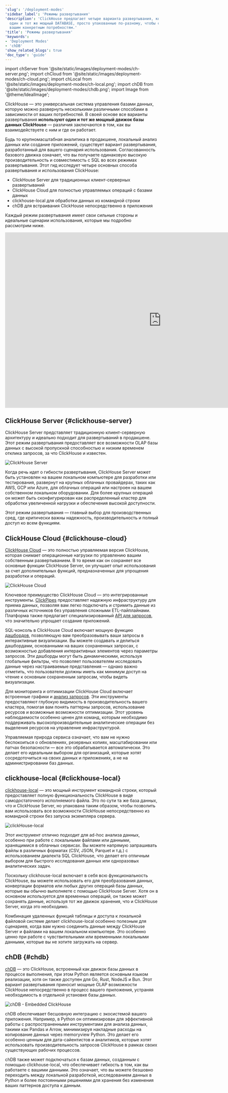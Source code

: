 ```yaml
---
'slug': '/deployment-modes'
'sidebar_label': 'Режимы развертывания'
'description': 'ClickHouse предлагает четыре варианта развертывания, которые используют
  один и тот же мощный DATABASE, просто упакованные по-разному, чтобы соответствовать
  вашим конкретным потребностям.'
'title': 'Режимы развертывания'
'keywords':
- 'Deployment Modes'
- 'chDB'
'show_related_blogs': true
'doc_type': 'guide'
---
```


import chServer from '@site/static/images/deployment-modes/ch-server.png';
import chCloud from '@site/static/images/deployment-modes/ch-cloud.png';
import chLocal from '@site/static/images/deployment-modes/ch-local.png';
import chDB from '@site/static/images/deployment-modes/chdb.png';
import Image from '@theme/IdealImage';

ClickHouse — это универсальная система управления базами данных, которую можно развернуть несколькими различными способами в зависимости от ваших потребностей. В своей основе все варианты развертывания **используют один и тот же мощный движок базы данных ClickHouse** — различия заключаются в том, как вы взаимодействуете с ним и где он работает.

Будь то крупномасштабная аналитика в продакшене, локальный анализ данных или создание приложений, существует вариант развертывания, разработанный для вашего сценария использования. Согласованность базового движка означает, что вы получаете одинаковую высокую производительность и совместимость с SQL во всех режимах развертывания.
Этот гид исследует четыре основных способа развертывания и использования ClickHouse:

* ClickHouse Server для традиционных клиент-серверных развертываний
* ClickHouse Cloud для полностью управляемых операций с базами данных
* clickhouse-local для обработки данных из командной строки
* chDB для встраивания ClickHouse непосредственно в приложения

Каждый режим развертывания имеет свои сильные стороны и идеальные сценарии использования, которые мы подробно рассмотрим ниже.

<iframe width="1024" height="576" src="https://www.youtube.com/embed/EOXEW_-r10A?si=6IanDSJlRzN8f9Mo" title="YouTube video player" frameborder="0" allow="accelerometer; autoplay; clipboard-write; encrypted-media; gyroscope; picture-in-picture; web-share" referrerpolicy="strict-origin-when-cross-origin" allowfullscreen></iframe>

## ClickHouse Server {#clickhouse-server}

ClickHouse Server представляет традиционную клиент-серверную архитектуру и идеально подходит для развертываний в продакшене. Этот режим развертывания предоставляет все возможности OLAP базы данных с высокой пропускной способностью и низким временем отклика запросов, за что ClickHouse и известен.

<Image img={chServer} alt="ClickHouse Server" size="sm"/>

<br/>

Когда речь идет о гибкости развертывания, ClickHouse Server может быть установлен на вашем локальном компьютере для разработки или тестирования, развернут на крупных облачных провайдерах, таких как AWS, GCP или Azure, для облачных операций или настроен на вашем собственном локальном оборудовании. Для более крупных операций он может быть сконфигурирован как распределенный кластер для обработки увеличенной нагрузки и обеспечения высокой доступности.

Этот режим развертывания — главный выбор для производственных сред, где критически важны надежность, производительность и полный доступ ко всем функциям.

## ClickHouse Cloud {#clickhouse-cloud}

[ClickHouse Cloud](/cloud/overview) — это полностью управляемая версия ClickHouse, которая снимает операционные нагрузки по управлению вашим собственным развертыванием. В то время как он сохраняет все основные функции ClickHouse Server, он улучшает опыт использования за счет дополнительных функций, предназначенных для упрощения разработки и операций.

<Image img={chCloud} alt="ClickHouse Cloud" size="sm"/>

Ключевое преимущество ClickHouse Cloud — это интегрированные инструменты. [ClickPipes](/getting-started/quick-start/cloud/#clickpipes) предоставляет надежную инфраструктуру для приема данных, позволяя вам легко подключать и стримить данные из различных источников без управления сложными ETL-пайплайнами. Платформа также предлагает специализированный [API для запросов](/cloud/get-started/query-endpoints), что значительно упрощает создание приложений.

SQL-консоль в ClickHouse Cloud включает мощную функцию [дашбордов](/cloud/manage/dashboards), позволяющую вам преобразовывать ваши запросы в интерактивные визуализации. Вы можете создавать и делиться дашбордами, основанными на ваших сохраненных запросах, с возможностью добавления интерактивных элементов через параметры запросов. Эти дашборды могут быть динамическими, используя глобальные фильтры, что позволяет пользователям исследовать данные через настраиваемые представления — однако важно отметить, что пользователи должны иметь как минимум доступ на чтение к основным сохраненным запросам, чтобы видеть визуализации.

Для мониторинга и оптимизации ClickHouse Cloud включает встроенные графики и [анализ запросов](/cloud/get-started/query-insights). Эти инструменты предоставляют глубокую видимость в производительность вашего кластера, помогая вам понять паттерны запросов, использование ресурсов и возможные возможности оптимизации. Этот уровень наблюдаемости особенно ценен для команд, которым необходимо поддерживать высокопроизводительные аналитические операции без выделения ресурсов на управление инфраструктурой.

Управляемая природа сервиса означает, что вам не нужно беспокоиться о обновлениях, резервных копиях, масштабировании или патчах безопасности — все это обрабатывается автоматически. Это делает его идеальным выбором для организаций, которые хотят сосредоточиться на своих данных и приложениях, а не на администрировании баз данных.

## clickhouse-local {#clickhouse-local}

[clickhouse-local](/operations/utilities/clickhouse-local) — это мощный инструмент командной строки, который предоставляет полную функциональность ClickHouse в виде самодостаточного исполняемого файла. Это по сути та же база данных, что и ClickHouse Server, но упакована таким образом, чтобы позволить вам использовать все возможности ClickHouse непосредственно из командной строки без запуска экземпляра сервера.

<Image img={chLocal} alt="clickHouse-local" size="sm"/>

Этот инструмент отлично подходит для ad-hoc анализа данных, особенно при работе с локальными файлами или данными, хранящимися в облачных сервисах. Вы можете напрямую запрашивать файлы в различных форматах (CSV, JSON, Parquet и т.д.) с использованием диалекта SQL ClickHouse, что делает его отличным выбором для быстрого исследования данных или одноразовых аналитических задач.

Поскольку clickhouse-local включает в себя всю функциональность ClickHouse, вы можете использовать его для преобразования данных, конвертации форматов или любых других операций базы данных, которые вы обычно выполняете с помощью ClickHouse Server. Хотя он в основном используется для временных операций, он также может сохранять данные, используя тот же движок хранения, что и ClickHouse Server, когда это необходимо.

Комбинация удаленных функций таблицы и доступа к локальной файловой системе делает clickhouse-local особенно полезным для сценариев, когда вам нужно соединить данные между ClickHouse Server и файлами на вашем локальном компьютере. Это особенно ценно при работе с чувствительными или временными локальными данными, которые вы не хотите загружать на сервер.

## chDB {#chdb}

[chDB](/chdb) — это ClickHouse, встроенный как движок базы данных в процессе выполнения, при этом Python является основным языком реализации, хотя он также доступен для Go, Rust, NodeJS и Bun. Этот вариант развертывания приносит мощные OLAP возможности ClickHouse непосредственно в процесс вашего приложения, устраняя необходимость в отдельной установке базы данных.

<Image img={chDB} alt="chDB - Embedded ClickHouse" size="sm"/>

chDB обеспечивает бесшовную интеграцию с экосистемой вашего приложения. Например, в Python он оптимизирован для эффективной работы с распространенными инструментами для анализа данных, такими как Pandas и Arrow, минимизируя накладные расходы на копирование данных через memoryview Python. Это делает его особенно ценным для дата-сайентистов и аналитиков, которые хотят использовать производительность запросов ClickHouse в рамках своих существующих рабочих процессов.

chDB также может подключаться к базам данных, созданным с помощью clickhouse-local, что обеспечивает гибкость в том, как вы работаете с вашими данными. Это означает, что вы можете безшовно переходить между локальной разработкой, исследованием данных в Python и более постоянными решениями для хранения без изменения ваших паттернов доступа к данным.
